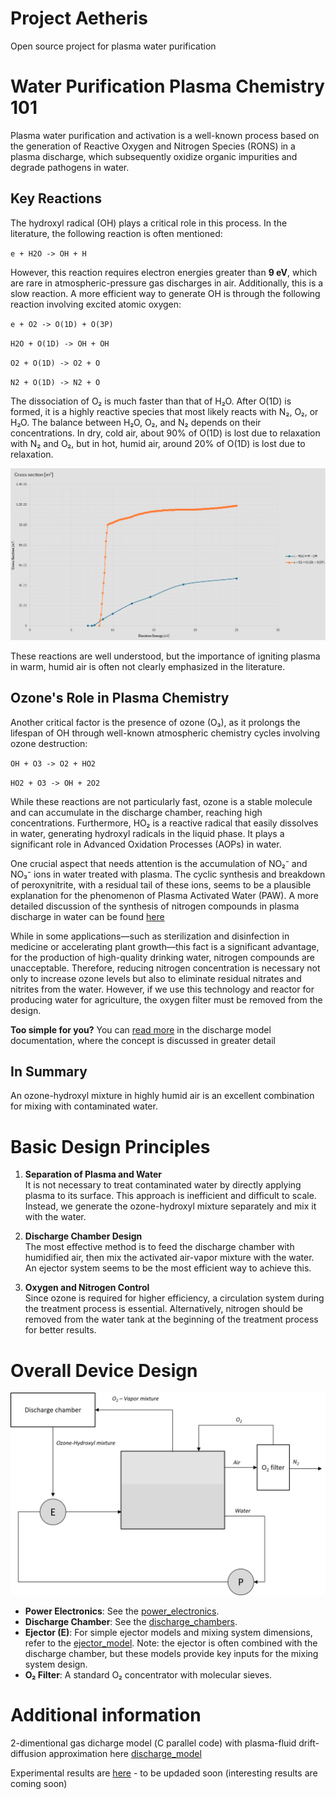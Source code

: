 # Project Aetheris
Open source project for plasma water purification

# Water Purification Plasma Chemistry 101

Plasma water purification and activation is a well-known process based on the generation of Reactive Oxygen and Nitrogen Species (RONS) in a plasma discharge, which subsequently oxidize organic impurities and degrade pathogens in water.

## Key Reactions

The hydroxyl radical (OH) plays a critical role in this process. In the literature, the following reaction is often mentioned:

`e + H2O -> OH + H`

However, this reaction requires electron energies greater than **9 eV**, which are rare in atmospheric-pressure gas discharges in air. Additionally, this is a slow reaction. A more efficient way to generate OH is through the following reaction involving excited atomic oxygen:

`e + O2 -> O(1D) + O(3P)`

`H2O + O(1D) -> OH + OH`

`O2 + O(1D) -> O2 + O`

`N2 + O(1D) -> N2 + O`


The dissociation of O₂ is much faster than that of H₂O. After O(1D) is formed, it is a highly reactive species that most likely reacts with N₂, O₂, or H₂O. The balance between H₂O, O₂, and N₂ depends on their concentrations. In dry, cold air, about 90% of O(1D) is lost due to relaxation with N₂ and O₂, but in hot, humid air, around 20% of O(1D) is lost due to relaxation.

![Reactions cress sections - **Morgan (Kinema Research & Software)** database and **IST-Lisbon** database, www.lxcat.net, retrieved on Aug 3, 2024.](./images/cs_OH.png)

These reactions are well understood, but the importance of igniting plasma in warm, humid air is often not clearly emphasized in the literature.

## Ozone's Role in Plasma Chemistry

Another critical factor is the presence of ozone (O₃), as it prolongs the lifespan of OH through well-known atmospheric chemistry cycles involving ozone destruction:

`OH + O3 -> O2 + HO2`

`HO2 + O3 -> OH + 2O2`

While these reactions are not particularly fast, ozone is a stable molecule and can accumulate in the discharge chamber, reaching high concentrations. Furthermore, HO₂ is a reactive radical that easily dissolves in water, generating hydroxyl radicals in the liquid phase. It plays a significant role in Advanced Oxidation Processes (AOPs) in water.

One crucial aspect that needs attention is the accumulation of NO₂⁻ and NO₃⁻ ions in water treated with plasma. The cyclic synthesis and breakdown of peroxynitrite, with a residual tail of these ions, seems to be a plausible explanation for the phenomenon of Plasma Activated Water (PAW). A more detailed discussion of the synthesis of nitrogen compounds in plasma discharge in water can be found [here](https://onlinelibrary.wiley.com/doi/abs/10.1002/ppap.202000058)

While in some applications—such as sterilization and disinfection in medicine or accelerating plant growth—this fact is a significant advantage, for the production of high-quality drinking water, nitrogen compounds are unacceptable. Therefore, reducing nitrogen concentration is necessary not only to increase ozone levels but also to eliminate residual nitrates and nitrites from the water. However, if we use this technology and reactor for producing water for agriculture, the oxygen filter must be removed from the design.

**Too simple for you?** You can [read more](/discharge_model/glinding_arc_in_ejector_flow.pdf) in the discharge model documentation, where the concept is discussed in greater detail

## In Summary

An ozone-hydroxyl mixture in highly humid air is an excellent combination for mixing with contaminated water.

# Basic Design Principles

1. **Separation of Plasma and Water**  
   It is not necessary to treat contaminated water by directly applying plasma to its surface. This approach is inefficient and difficult to scale. Instead, we generate the ozone-hydroxyl mixture separately and mix it with the water.

2. **Discharge Chamber Design**  
   The most effective method is to feed the discharge chamber with humidified air, then mix the activated air-vapor mixture with the water. An ejector system seems to be the most efficient way to achieve this.

3. **Oxygen and Nitrogen Control**  
   Since ozone is required for higher efficiency, a circulation system during the treatment process is essential. Alternatively, nitrogen should be removed from the water tank at the beginning of the treatment process for better results.

# Overall Device Design

![Schematic Design](./images/design.jpg)

- **Power Electronics**: See the [power_electronics](./power_electronics/).
- **Discharge Chamber**: See the [discharge_chambers](./discharge_chambers/).
- **Ejector (E)**: For simple ejector models and mixing system dimensions, refer to the [ejector_model](./ejector_model/). Note: the ejector is often combined with the discharge chamber, but these models provide key inputs for the mixing system design.
- **O₂ Filter**: A standard O₂ concentrator with molecular sieves.

# Additional information
2-dimentional gas dicharge model (С parallel code) with plasma-fluid drift-diffusion approximation here [discharge_model](./discharge_model/)

Experimental results are [here](/results) - to be updaded soon (interesting results are coming soon)